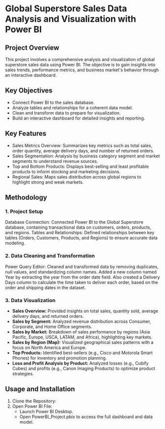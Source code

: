 # Global Superstore Sales Data Analysis and Visualization with Power BI

## Project Overview
This project involves a comprehensive analysis and visualization of global superstore sales data using Power BI. The objective is to gain insights into sales trends, performance metrics, and business market's behavior through an interactive dashboard.

## Key Objectives
- Connect Power BI to the sales database.
- Analyze tables and relationships for a coherent data model.
- Clean and transform data to prepare for visualization.
- Build an interactive dashboard for detailed insights and reporting.

## Key Features
- Sales Metrics Overview: Summarizes key metrics such as total sales, order quantity, average delivery days, and number of returned orders.
- Sales Segmentation: Analysis by business category segment and market segments to understand revenue sources.
- Top and Bottom Products: Displays best-selling and least profitable products to inform stocking and marketing decisions.
- Regional Sales: Maps sales distribution across global regions to highlight strong and weak markets.

## Methodology

### 1. Project Setup
Database Connection: Connected Power BI to the Global Superstore database, containing transactional data on customers, orders, products, and regions.
Tables and Relationships: Defined relationships between key tables (Orders, Customers, Products, and Regions) to ensure accurate data modeling.

### 2. Data Cleaning and Transformation
Power Query Editor: Cleaned and transformed data by removing duplicates, null values, and standardizing column names.
Added a new column named Year by extracting the year from the order date field. Also created a Delivery Days column to calculate the time taken to deliver each order, based on the order and shipping dates in the dataset.   

### 3. Data Visualization
- **Sales Overview:** Provided insights on total sales, quantity sold, average delivery days, and returned orders.
- **Sales by Segment:** Analyzed revenue distribution across Consumer, Corporate, and Home Office segments.
- **Sales by Market:** Breakdown of sales performance by regions (Asia Pacific, Europe, USCA, LATAM, and Africa), highlighting key markets.
- **Sales by Region (Map):** Visualized geographical sales patterns with a focus on North America and Europe.
- **Top Products:** Identified best-sellers (e.g., Cisco and Motorola Smart Phones) for inventory and promotion planning.
- **Loss and Profit Analysis by Product:** Analyzed losses (e.g., Cubify Cubes) and profits (e.g., Canon Imaging Products) to optimize product strategies.

## Usage and Installation

1. Clone the Repository:
2. Open Power BI File:
    - Launch Power BI Desktop.
    - Open PowerBI_Project.pbix to access the full dashboard and data model.
